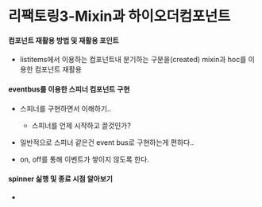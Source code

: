 # 리팩토링3-Mixin과 하이오더컴포넌트

#### 컴포넌트 재활용 방법 및 재활용 포인트
- listitems에서 이용하는 컴포넌트내 분기하는 구분을(created) mixin과 hoc를 이용한 컴포넌트 재활용 

#### eventbus를 이용한 스피너 컴포넌트 구현 
- 스피너를 구현하면서 이해하기.. 
  * 스피너를 언제 시작하고 끌것인가? 
  
- 일반적으로 스피너 같은건 event bus로 구현하는게 편하다..  
- on, off를 통해 이벤트가 쌓이지 않도록 한다. 

#### spinner 싦행 및 종료 시점 알아보기 
- 
